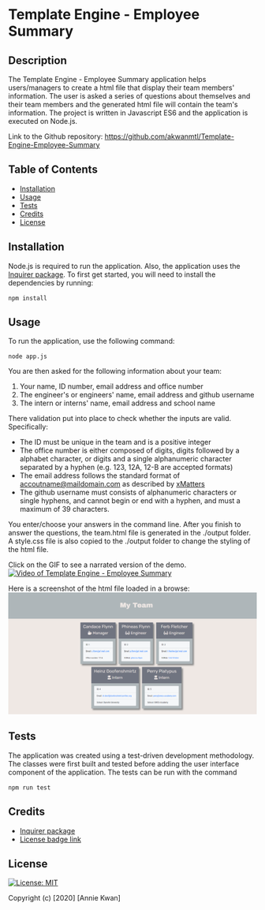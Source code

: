 # Template Engine - Employee Summary

## Description
The Template Engine - Employee Summary application helps users/managers to create a html file that display their team members' information. The user is asked a series of questions about themselves and their team members and the generated html file will contain the team's information. The project is written in Javascript ES6 and the application is executed on Node.js.

Link to the Github repository: https://github.com/akwanmtl/Template-Engine-Employee-Summary

## Table of Contents

* [Installation](#installation)
* [Usage](#usage)
* [Tests](#tests)
* [Credits](#credits)
* [License](#license)

## Installation

Node.js is required to run the application. Also, the application uses the [Inquirer package](https://www.npmjs.com/package/inquirer). To first get started, you will need to install the dependencies by running:
```
npm install
```
## Usage 

To run the application, use the following command:
```
node app.js
```
You are then asked for the following information about your team:
1. Your name, ID number, email address and office number
2. The engineer's or engineers' name, email address and github username
3. The intern or interns' name, email address and school name

There validation put into place to check whether the inputs are valid. Specifically:
* The ID must be unique in the team and is a positive integer
* The office number is either composed of digits, digits followed by a alphabet character, or digits and a single alphanumeric character separated by a hyphen (e.g. 123, 12A, 12-B are accepted formats)
* The email address follows the standard format of accoutname@maildomain.com as described by [xMatters](https://help.xmatters.com/ondemand/trial/valid_email_format.htm)
* The github username must consists of alphanumeric characters or single hyphens, and cannot begin or end with a hyphen, and must a maximum of 39 characters.

You enter/choose your answers in the command line. After you finish to answer the questions, the team.html file is generated in the ./output folder. A style.css file is also copied to the ./output folder to change the styling of the html file.

Click on the GIF to see a narrated version of the demo.
[![Video of Template Engine - Employee Summary](assets/demo.gif)](https://drive.google.com/file/d/1MS3qd3aNJOyerivx-2HeB6fEwAP4tNIB/view?usp=sharing) 

Here is a screenshot of the html file loaded in a browse:
![Screenshot of output](assets/screenshot.png)

## Tests

The application was created using a test-driven development methodology. The classes were first built and tested before adding the user interface component of the application. The tests can be run with the command
```
npm run test
```

## Credits

* [Inquirer package](https://www.npmjs.com/package/inquirer)
* [License badge link](https://gist.github.com/lukas-h/2a5d00690736b4c3a7ba)

## License

[![License: MIT](https://img.shields.io/badge/License-MIT-yellow.svg)](https://opensource.org/licenses/MIT)

Copyright (c) [2020] [Annie Kwan]
